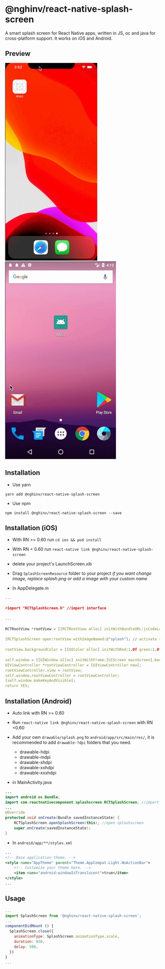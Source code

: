 # @nghinv/react-native-splash-screen

A smart splash screen for React Native apps, written in JS, oc and java for cross-platform support.
It works on iOS and Android.

## Preview

![react-native-splash-screen-ios](./assets/ios.gif) 
![react-native-splash-screen-android](./assets/android.gif)

## Installation

* Use yarn

```
yarn add @nghinv/react-native-splash-screen
```

* Use npm

```
npm install @nghinv/react-native-splash-screen --save
```

## Installation (iOS)

- With RN >= 0.60 run `cd ios && pod install`

- With RN < 0.60 run `react-native link @nghinv/react-native-splash-screen`

* delete your project's LaunchScreen.xib

* Drag `SplashScreenResource` folder to your project *if you want change image, replace splash.png or add a image with your custom name*

* In AppDelegate.m

```c
...

#import "RCTSplashScreen.h" //import interface

...

RCTRootView *rootView = [[RCTRootView alloc] initWithBundleURL:jsCodeLocation moduleName:@"ReactNativeComponents" initialProperties:nil launchOptions:launchOptions];

[RCTSplashScreen open:rootView withImageNamed:@"splash"]; // activate splashscreen, imagename from LaunchScreen.xib

rootView.backgroundColor = [[UIColor alloc] initWithRed:1.0f green:1.0f blue:1.0f alpha:1];

self.window = [[UIWindow alloc] initWithFrame:[UIScreen mainScreen].bounds];
UIViewController *rootViewController = [UIViewController new];
rootViewController.view = rootView;
self.window.rootViewController = rootViewController;
[self.window makeKeyAndVisible];
return YES;

```

## Installation (Android)

- Auto link with RN >= 0.60

- Run `react-native link @nghinv/react-native-splash-screen` with RN <0.60

* Add your own `drawable/splash.png` to `android/app/src/main/res/`, it is recommended to add `drawable-?dpi` folders that you need.

  * drawable-hdpi
  * drawable-mdpi
  * drawable-xhdpi
  * drawable-xxhdpi
  * drawable-xxxhdpi

* in MainActivity.java

```java
...
import android.os.Bundle;
import com.reactnativecomponent.splashscreen.RCTSplashScreen; //import RCTSplashScreen
...
@Override
protected void onCreate(Bundle savedInstanceState) {
    RCTSplashScreen.openSplashScreen(this); //open splashscreen
    super.onCreate(savedInstanceState);
}
```

* In `android/app/**/styles.xml`

```xml
...
<!-- Base application theme. -->
<style name="AppTheme" parent="Theme.AppCompat.Light.NoActionBar">
    <!-- Customize your theme here. -->
    <item name="android:windowIsTranslucent">true</item>
</style>
...
```

## Usage

```js
...
import SplashScreen from '@nghinv/react-native-splash-screen';
...
componentDidMount () {
  SplashScreen.close({
    animationType: SplashScreen.animationType.scale,
    duration: 850,
    delay: 500,
  })
}
...
```
